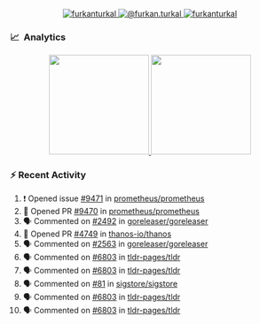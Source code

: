 <p align="center">
  <a href="https://linkedin.com/in/furkanturkal" target="blank">
    <img src="https://img.shields.io/badge/linkedin-%230077B5.svg?&style=for-the-badge&logo=linkedin&logoColor=white" alt="furkanturkal" />
  </a>
  <a href="https://medium.com/@furkan.turkal" target="blank">
    <img src="https://img.shields.io/badge/medium-%2312100E.svg?&style=for-the-badge&logo=medium&logoColor=white" alt="@furkan.turkal" />
  </a>
  <a href="https://twitter.com/furkanturkaI" target="blank">
    <img src="https://img.shields.io/badge/Twitter-1DA1F2?style=for-the-badge&logo=twitter&logoColor=white" alt="furkanturkaI" />
  </a>
</p>

### 📈 &nbsp;Analytics

<p align="center">
  <a href="https://github.com/bufgix">
    <img height="180em" src="https://github-readme-stats-eight-theta.vercel.app/api?username=Dentrax&show_icons=true&theme=algolia&include_all_commits=true&count_private=true&line_height=26"/>
    <img height="180em" src="https://github-readme-stats-eight-theta.vercel.app/api/top-langs/?username=Dentrax&layout=compact&langs_count=8&theme=algolia&line_height=26"/>
  </a>
</p>

### :zap: Recent Activity

<!--START_SECTION:activity-->
1. ❗️ Opened issue [#9471](https://github.com/prometheus/prometheus/issues/9471) in [prometheus/prometheus](https://github.com/prometheus/prometheus)
2. 💪 Opened PR [#9470](https://github.com/prometheus/prometheus/pull/9470) in [prometheus/prometheus](https://github.com/prometheus/prometheus)
3. 🗣 Commented on [#2492](https://github.com/goreleaser/goreleaser/issues/2492) in [goreleaser/goreleaser](https://github.com/goreleaser/goreleaser)
4. 💪 Opened PR [#4749](https://github.com/thanos-io/thanos/pull/4749) in [thanos-io/thanos](https://github.com/thanos-io/thanos)
5. 🗣 Commented on [#2563](https://github.com/goreleaser/goreleaser/issues/2563) in [goreleaser/goreleaser](https://github.com/goreleaser/goreleaser)
6. 🗣 Commented on [#6803](https://github.com/tldr-pages/tldr/issues/6803) in [tldr-pages/tldr](https://github.com/tldr-pages/tldr)
7. 🗣 Commented on [#6803](https://github.com/tldr-pages/tldr/issues/6803) in [tldr-pages/tldr](https://github.com/tldr-pages/tldr)
8. 🗣 Commented on [#81](https://github.com/sigstore/sigstore/issues/81) in [sigstore/sigstore](https://github.com/sigstore/sigstore)
9. 🗣 Commented on [#6803](https://github.com/tldr-pages/tldr/issues/6803) in [tldr-pages/tldr](https://github.com/tldr-pages/tldr)
10. 🗣 Commented on [#6803](https://github.com/tldr-pages/tldr/issues/6803) in [tldr-pages/tldr](https://github.com/tldr-pages/tldr)
<!--END_SECTION:activity-->
